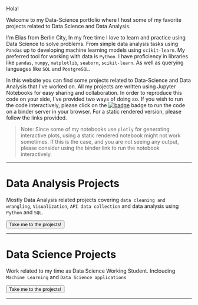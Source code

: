 Hola!

Welcome to my Data-Science portfolio where I host some of my favorite projects related to Data Science and Data Analysis.


I'm Elias from Berlin City, In my free time I love to learn and practice using Data Science to solve problems. From simple data analysis tasks using `Pandas` up to developing machine learning models using `scikit-learn`. My preferred tool for working with data is `Python`. I have proficiency in libraries like `pandas`, `numpy`, `matplotlib`, `seaborn`, `scikit-learn`. As well as querying languages like `SQL` and
`PostgreSQL`. 

In this website you can find some projects related to Data-Science and Data Analysis that I've worked on. All my projects are written using Jupyter Notebooks for easy sharing and collaboration. In order to reproduce this code on your side, I've provided two ways of doing so. If you wish to run the code interactively, please click on the [![badge](https://mybinder.org/badge_logo.svg)]() badge to run the code on a binder server in your browser. For a static rendered version, please follow the links provided.
> Note: Since some of my notebooks use `plotly` for generating interactive plots, using a static rendered notebook might not work sometimes. If this is the case, and you are not seeing any output, please consider using the binder link to run the notebook interactively.

----

# Data Analysis Projects 

Mostly Data Analysis related projects covering `data cleaning and wrangling`, `Visualization`, `API data collection` and data analysis using `Python` and `SQL`.

<button onclick="window.location.href='{{ site.baseurl }}{% link data_analysis_projects.md %}';">Take me to the projects!</button>

----

# Data Science Projects

Work related to my time as Data Science Working Student. Inclouding `Machine Learning` and `Data Science applications`

<button onclick="window.location.href='{% link ml_projects.md %}';">Take me to the projects!</button>

---
